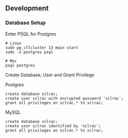 
## Development 

### Database Setup 

Enter PSQL for Postgres 

```
# Linux 
sudo pg_ctlcluster 13 main start
sudo -u postgres psql 

# Mac 
psql postgres 
```

Create Database, User and Grant Privilege

Postgres   
```psql
create database sclrac;
create user sclrac with encrypted password 'sclrac';
grant all privileges on sclrac.* to sclrac;
```

MySQL   
```mysql
create database sclrac;
create user sclrac identified by 'sclrac';
grant all privileges on sclrac.* to sclrac;
```
